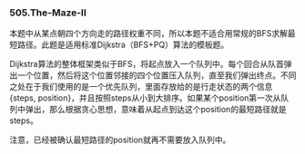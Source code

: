 ### 505.The-Maze-II

本题中从某点朝四个方向走的路径权重不同，所以本题不适合用常规的BFS求解最短路径。此题是适用标准Dijkstra（BFS+PQ）算法的模板题。

Dijkstra算法的整体框架类似于BFS，将起点放入一个队列中。每个回合从队首弹出一个位置，然后将这个位置邻接的四个位置压入队列，直至我们弹出终点。不同之处在于我们使用的是一个优先队列，里面存放给的是行走状态的两个信息{steps, position}，并且按照steps从小到大排序。如果某个position第一次从队列中弹出，那么根据贪心思想，意味着从起点到达这个position的最短路径就是steps。

注意，已经被确认最短路径的position就再不需要放入队列中。
